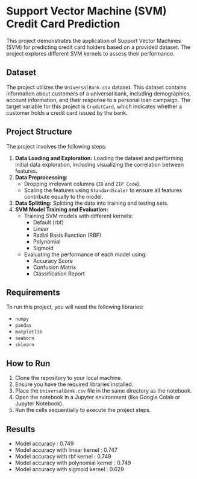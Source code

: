 # Support Vector Machine (SVM) Credit Card Prediction

This project demonstrates the application of Support Vector Machines (SVM) for predicting credit card holders based on a provided dataset. The project explores different SVM kernels to assess their performance.

## Dataset

The project utilizes the `UniversalBank.csv` dataset. This dataset contains information about customers of a universal bank, including demographics, account information, and their response to a personal loan campaign. The target variable for this project is `CreditCard`, which indicates whether a customer holds a credit card issued by the bank.

## Project Structure

The project involves the following steps:

1.  **Data Loading and Exploration:** Loading the dataset and performing initial data exploration, including visualizing the correlation between features.
2.  **Data Preprocessing:**
    *   Dropping irrelevant columns (`ID` and `ZIP Code`).
    *   Scaling the features using `StandardScaler` to ensure all features contribute equally to the model.
3.  **Data Splitting:** Splitting the data into training and testing sets.
4.  **SVM Model Training and Evaluation:**
    *   Training SVM models with different kernels:
        *   Default (rbf)
        *   Linear
        *   Radial Basis Function (RBF)
        *   Polynomial
        *   Sigmoid
    *   Evaluating the performance of each model using:
        *   Accuracy Score
        *   Confusion Matrix
        *   Classification Report

## Requirements

To run this project, you will need the following libraries:

*   `numpy`
*   `pandas`
*   `matplotlib`
*   `seaborn`
*   `sklearn`


## How to Run

1.  Clone the repository to your local machine.
2.  Ensure you have the required libraries installed.
3.  Place the `UniversalBank.csv` file in the same directory as the notebook.
4.  Open the notebook in a Jupyter environment (like Google Colab or Jupyter Notebook).
5.  Run the cells sequentially to execute the project steps.

## Results

- Model accuracy : 0.749
- Model accuracy with linear kernel : 0.747
- Model accuracy with rbf kernel : 0.749
- Model accuracy with polynomial kernel : 0.749
- Model accuracy with sigmoid kernel : 0.629
